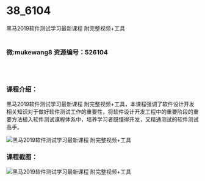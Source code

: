 # 38_6104
黑马2019软件测试学习最新课程 附完整视频+工具
<br/></br>
<h3>微:mukewang8 资源编号：526104</h3>
<br/></br>
<h3>课程介绍：</h3>
<p>黑马2019<a title="查看与 软件测试 相关的文章" target="_blank">软件测试</a>学习最新课程 附完整视频+工具，本课程强调了软件设计开发相关知识对于做好<a title="查看与 软件测试 相关的文章" target="_blank">软件测试</a>工作的重要性，将软件设计开发工程中的重要阶段的重要方法植入软件测试课程体系中，培养学习者既懂得开发，又精通测试的软件测试高手。</p>
<p><img src="https://www.ko996.com/wp-content/uploads/img/2019/07/1-131-300x62.png" alt="黑马2019软件测试学习最新课程 附完整视频+工具"></p>
<h3>课程截图：</h3>
<p><img src="https://www.ko996.com/wp-content/uploads/img/2019/07/2-128.png" alt="黑马2019软件测试学习最新课程 附完整视频+工具"></p>
